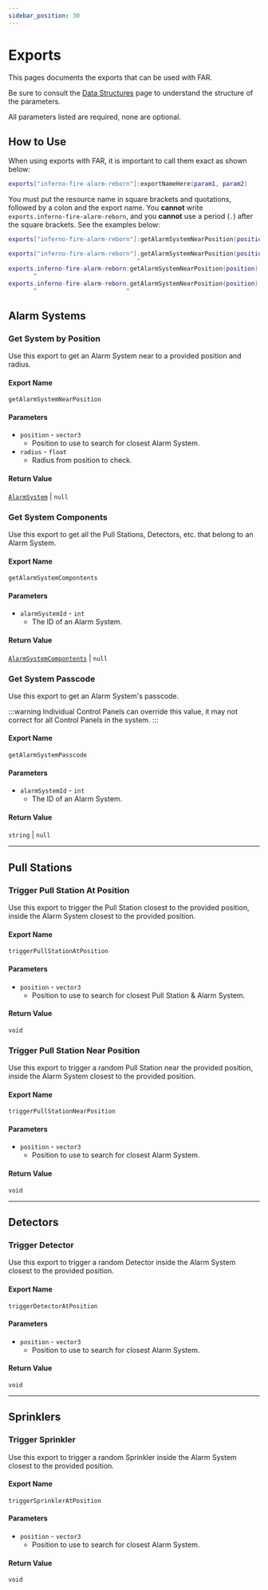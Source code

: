 ```yaml
---
sidebar_position: 30
---
```


# Exports

This pages documents the exports that can be used with FAR.

Be sure to consult the [Data Structures](data.mdx) page to understand the structure of the parameters.

All parameters listed are required, none are optional.

## How to Use

When using exports with FAR, it is important to call them exact as shown below:

```lua
exports["inferno-fire-alarm-reborn"]:exportNameHere(param1, param2)
```

You must put the resource name in square brackets and quotations, followed by a colon and the export name.
You **cannot** write `exports.inferno-fire-alarm-reborn`, and you **cannot** use a period (`.`) after the square brackets.
See the examples below:

```lua
exports["inferno-fire-alarm-reborn"]:getAlarmSystemNearPosition(position) -- CORRECT

exports["inferno-fire-alarm-reborn"].getAlarmSystemNearPosition(position) -- WRONG
                                    ^
exports.inferno-fire-alarm-reborn:getAlarmSystemNearPosition(position) -- WRONG
       ^
exports.inferno-fire-alarm-reborn.getAlarmSystemNearPosition(position) -- WRONG
       ^                         ^
```

## Alarm Systems

### Get System by Position
Use this export to get an Alarm System near to a provided position and radius.

#### Export Name
```
getAlarmSystemNearPosition
```
#### Parameters

- `position` - `vector3`
	- Position to use to search for closest Alarm System.
- `radius` - `float`
	- Radius from position to check.

#### Return Value
[`AlarmSystem`](data.mdx#alarm-system) | `null`

### Get System Components
Use this export to get all the Pull Stations, Detectors, etc. that belong to an Alarm System.

#### Export Name
```
getAlarmSystemCompontents
```
#### Parameters

- `alarmSystemId` - `int`
	- The ID of an Alarm System.

#### Return Value
[`AlarmSystemCompontents`](data.mdx#alarm-system-components) | `null`

### Get System Passcode
Use this export to get an Alarm System's passcode.

:::warning
Individual Control Panels can override this value, it may not correct for all Control Panels in the system.
:::

#### Export Name
```
getAlarmSystemPasscode
```
#### Parameters

- `alarmSystemId` - `int`
	- The ID of an Alarm System.

#### Return Value
`string` | `null`

***

## Pull Stations

### Trigger Pull Station At Position
Use this export to trigger the Pull Station closest to the provided position, inside the Alarm System closest to the provided position.

#### Export Name
```
triggerPullStationAtPosition
```
#### Parameters

- `position` - `vector3`
  - Position to use to search for closest Pull Station & Alarm System.

#### Return Value
`void`

### Trigger Pull Station Near Position
Use this export to trigger a random Pull Station near the provided position, inside the Alarm System closest to the provided position.

#### Export Name
```
triggerPullStationNearPosition
```
#### Parameters

- `position` - `vector3`
	- Position to use to search for closest Alarm System.

#### Return Value
`void`

***

## Detectors

### Trigger Detector
Use this export to trigger a random Detector inside the Alarm System closest to the provided position.

#### Export Name
```
triggerDetectorAtPosition
```
#### Parameters

- `position` - `vector3`
	- Position to use to search for closest Alarm System.

#### Return Value
`void`

***

## Sprinklers

### Trigger Sprinkler
Use this export to trigger a random Sprinkler inside the Alarm System closest to the provided position.

#### Export Name
```
triggerSprinklerAtPosition
```
#### Parameters

- `position` - `vector3`
	- Position to use to search for closest Alarm System.

#### Return Value
`void`
